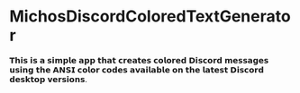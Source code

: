 # MichosDiscordColoredTextGenerator
𝗧𝗵𝗶𝘀 𝗶𝘀 𝗮 𝘀𝗶𝗺𝗽𝗹𝗲 𝗮𝗽𝗽 𝘁𝗵𝗮𝘁 𝗰𝗿𝗲𝗮𝘁𝗲𝘀 𝗰𝗼𝗹𝗼𝗿𝗲𝗱 𝗗𝗶𝘀𝗰𝗼𝗿𝗱 𝗺𝗲𝘀𝘀𝗮𝗴𝗲𝘀 𝘂𝘀𝗶𝗻𝗴 𝘁𝗵𝗲 𝗔𝗡𝗦𝗜 𝗰𝗼𝗹𝗼𝗿 𝗰𝗼𝗱𝗲𝘀 𝗮𝘃𝗮𝗶𝗹𝗮𝗯𝗹𝗲 𝗼𝗻 𝘁𝗵𝗲 𝗹𝗮𝘁𝗲𝘀𝘁 𝗗𝗶𝘀𝗰𝗼𝗿𝗱 𝗱𝗲𝘀𝗸𝘁𝗼𝗽 𝘃𝗲𝗿𝘀𝗶𝗼𝗻𝘀.
